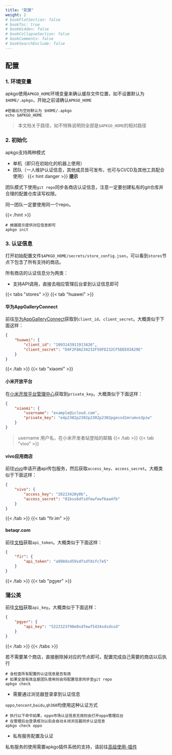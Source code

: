 ```yaml
---
title: "配置"
weight: 2
# bookFlatSection: false
# bookToc: true
# bookHidden: false
# bookCollapseSection: false
# bookComments: false
# bookSearchExclude: false
---
```


## 配置

### 1. 环境变量

apkgo使用`APKGO_HOME`环境变量来确认缓存文件位置，如不设置默认为`$HOME/.apkgo`，开始之前请确认`APKGO_HOME`

``` shell
#若输出为空则默认为 $HOME/.apkgo
echo $APKGO_HOME
```

> 本文档关于路径，如不特殊说明则全部是`$APKGO_HOME`的相对路径

### 2. 初始化

apkgo支持两种模式

- 单机（即只在初始化的机器上使用）
- 团队（一人维护认证信息，其他成员皆可发布，也可与CI/CD及其他工具配合使用）
{{< hint danger >}}
**提示**

团队模式下使用`git repo`同步各商店认证信息，注意一定要创建私有的git仓库并合理的配置仓库读写权限。

同一团队一定要使用同一个repo。

{{< /hint >}}

``` shell
# 根据提示提供对应信息即可
apkgo init
```

### 3. 认证信息

打开初始配置文件`$APKGO_HOME/secrets/store_config.json`，可以看到`stores`节点下包含了所有支持的商店。

所有商店的认证信息分为两类：

- 支持API调用，直接去相应管理后台拿到认证信息即可

{{< tabs "stores" >}}
{{< tab "huawei" >}}

#### 华为AppGalleryConnect

前往[华为AppGalleryConnect](https://developer.huawei.com/consumer/cn/doc/development/AppGallery-connect-Guides/agcapi-getstarted-0000001111845114)获取到`client_id`、`client_secret`。大概类似于下面这样：

``` json
{
    "huawei": {
        "client_id": "1093143911913426",
        "client_secret": "D4F2F8A234232F59FD232CF5DEE03A29E"
    }
}
```

{{< /tab >}}
{{< tab "xiaomi" >}}

#### 小米开放平台

在[小米开放平台管理中心](https://dev.mi.com/distribute/doc/details?pId=1134)获取到`private_key`。大概类似于下面这样：

```json
{
    "xiaomi": {
        "username": "example@icloud.com",
        "private_key": "e4p2302p2302p2302p2302pgessd1mrumvo3pzw"
    }
}
```

> username 用户名，在小米开发者站登陆的邮箱
{{< /tab >}}
{{< tab "vivo" >}}

#### vivo应用商店

前往[vivo](https://dev.vivo.com.cn/documentCenter/doc/326)申请开通api传包服务，然后获取`access_key`、`access_secret`。大概类似于下面这样：

``` json
{
    "vivo": {
        "access_key": "20223420y0b",
        "access_secret": "01bss6dfsdfewfewf6aa4fb"
    }
}
```

{{< /tab >}}
{{< tab "fir.im" >}}

#### betaqr.com

前往[文档](https://www.betaqr.com/docs)获取`api_token`。大概类似于下面这样：

```json
{
    "fir": {
        "api_token": "a090dsd59sdfsdfdsfc7e5"
    }
}
```

{{< /tab >}}
{{< tab "pgyer" >}}

### 蒲公英

前往[文档](https://www.pgyer.com/doc/view/api#fastUploadApp)获取`api_key`。大概类似于下面这样：

```json
{
    "pgyer": {
        "api_key": "5222323f90e0sdfewf5434sdsdssd"
    }
}
```

{{< /tab >}}
{{< /tabs >}}

若不需要某个商店，直接删除掉对应的节点即可。配置完成自己需要的商店以后执行

``` shell
# 会检查所有配置的认证信息是否有效
# 如果全部有效且是团队使用则会将配置信息同步至git repo
apkgo check
```

- 需要通过浏览器登录拿到认证信息

`oppo`,`tencent`,`baidu`,`qh360`均使用这种认证方式

``` shell
# 执行以下命令如果，oppo市场认证信息无效则会打开oppo管理后台
# 在管理后台登录成功以后会自动关闭浏览器同步认证信息
apkgo check oppo
```

- 私有服务配置及认证

私有服务的使用需要apkgo插件系统的支持，请前往[高级使用-插件](advance/plugin.md)
